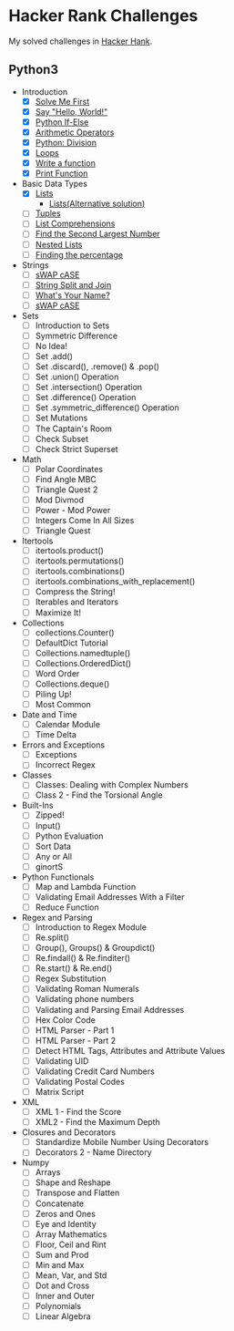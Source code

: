 # Hacker Rank Challenges

My solved challenges in [Hacker Hank](https://www.hackerrank.com/robertopc).

## Python3
* Introduction
    - [x] [Solve Me First](python3/introduction/solve-me-first.py)
    - [x] [Say "Hello, World!"](python3/introduction/py-hello-world.py)
    - [x] [Python If-Else](python3/introduction/if-else.py)
    - [x] [Arithmetic Operators](python3/introduction/arithmetic-operators.py)
    - [x] [Python: Division](python3/introduction/division.py)
    - [x] [Loops](python3/introduction/loops.py)
    - [x] [Write a function](python3/introduction/write-a-function.py)
    - [x] [Print Function](python3/introduction/print.py)
* Basic Data Types
    - [X] [Lists](python3/basic-data-types/lists.py)
        * [Lists(Alternative solution)](python3/basic-data-types/lists-alternative-for-humans.py)
    - [ ] [Tuples](python3/basic-data-types/tuples.py)
    - [ ] [List Comprehensions](python3/basic-data-types/list-comprehensions.py)
    - [ ] [Find the Second Largest Number](python3/basic-data-types/find-second-maximum-number-in-a-list.py)
    - [ ] [Nested Lists](python3/basic-data-types/nested-list.py)
    - [ ] [Finding the percentage](python3/basic-data-types/finding-the-percentage.py)
* Strings
    - [ ] [sWAP cASE](python3/strings/swap-case.py)
    - [ ] [String Split and Join](python3/strings/string-split-and-join.py)
    - [ ] [What's Your Name?](python3/strings/what-is-your-name.py)
    - [ ] [sWAP cASE](python3/strings/swap-case.py)
* Sets
    - [ ] Introduction to Sets
    - [ ] Symmetric Difference
    - [ ] No Idea!
    - [ ] Set .add()
    - [ ] Set .discard(), .remove() & .pop()
    - [ ] Set .union() Operation
    - [ ] Set .intersection() Operation
    - [ ] Set .difference() Operation
    - [ ] Set .symmetric_difference() Operation
    - [ ] Set Mutations
    - [ ] The Captain's Room
    - [ ] Check Subset
    - [ ] Check Strict Superset
* Math
    - [ ] Polar Coordinates
    - [ ] Find Angle MBC
    - [ ] Triangle Quest 2
    - [ ] Mod Divmod
    - [ ] Power - Mod Power
    - [ ] Integers Come In All Sizes
    - [ ] Triangle Quest
* Itertools
    - [ ] itertools.product()
    - [ ] itertools.permutations()
    - [ ] itertools.combinations()
    - [ ] itertools.combinations_with_replacement()
    - [ ] Compress the String!
    - [ ] Iterables and Iterators
    - [ ] Maximize It!
* Collections
    - [ ] collections.Counter()
    - [ ] DefaultDict Tutorial
    - [ ] Collections.namedtuple()
    - [ ] Collections.OrderedDict()
    - [ ] Word Order
    - [ ] Collections.deque()
    - [ ] Piling Up!
    - [ ] Most Common
* Date and Time
    - [ ] Calendar Module
    - [ ] Time Delta
* Errors and Exceptions
    - [ ] Exceptions
    - [ ] Incorrect Regex
* Classes
    - [ ] Classes: Dealing with Complex Numbers
    - [ ] Class 2 - Find the Torsional Angle
* Built-Ins
    - [ ] Zipped!
    - [ ] Input()
    - [ ] Python Evaluation
    - [ ] Sort Data
    - [ ] Any or All
    - [ ] ginortS
* Python Functionals
    - [ ] Map and Lambda Function
    - [ ] Validating Email Addresses With a Filter
    - [ ] Reduce Function
* Regex and Parsing
    - [ ] Introduction to Regex Module
    - [ ] Re.split()
    - [ ] Group(), Groups() & Groupdict()
    - [ ] Re.findall() & Re.finditer()
    - [ ] Re.start() & Re.end()
    - [ ] Regex Substitution
    - [ ] Validating Roman Numerals
    - [ ] Validating phone numbers
    - [ ] Validating and Parsing Email Addresses
    - [ ] Hex Color Code
    - [ ] HTML Parser - Part 1
    - [ ] HTML Parser - Part 2
    - [ ] Detect HTML Tags, Attributes and Attribute Values
    - [ ] Validating UID
    - [ ] Validating Credit Card Numbers
    - [ ] Validating Postal Codes
    - [ ] Matrix Script
* XML
    - [ ] XML 1 - Find the Score
    - [ ] XML2 - Find the Maximum Depth
* Closures and Decorators
    - [ ] Standardize Mobile Number Using Decorators
    - [ ] Decorators 2 - Name Directory
* Numpy
    - [ ] Arrays
    - [ ] Shape and Reshape
    - [ ] Transpose and Flatten
    - [ ] Concatenate
    - [ ] Zeros and Ones
    - [ ] Eye and Identity
    - [ ] Array Mathematics
    - [ ] Floor, Ceil and Rint
    - [ ] Sum and Prod
    - [ ] Min and Max
    - [ ] Mean, Var, and Std
    - [ ] Dot and Cross
    - [ ] Inner and Outer
    - [ ] Polynomials
    - [ ] Linear Algebra

